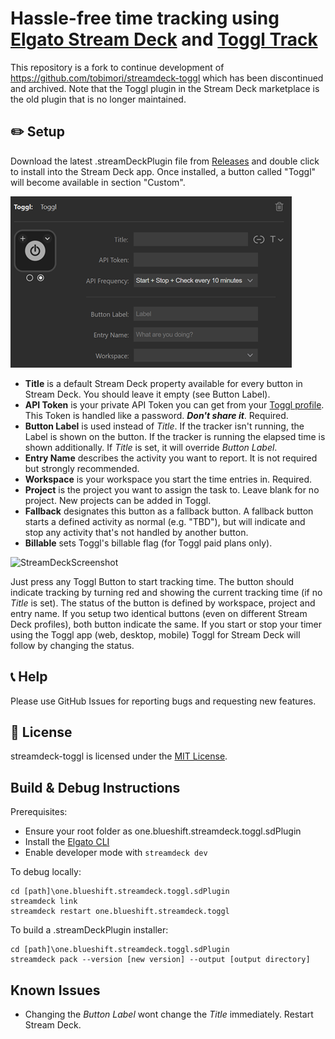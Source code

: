 # Hassle-free time tracking using [Elgato Stream Deck](https://www.elgato.com/en/gaming/stream-deck) and [Toggl Track](https://toggl.com/track/)

This repository is a fork to continue development of https://github.com/tobimori/streamdeck-toggl which has been discontinued and archived. Note that the Toggl plugin in the Stream Deck marketplace is the old plugin that is no longer maintained.

## ✏️ Setup

Download the latest .streamDeckPlugin file from [Releases](https://github.com/blueshiftone/streamdeck-toggl/releases) and double click to install into the Stream Deck app. Once installed, a button called "Toggl" will become available in section "Custom".

![PropertyInspector](resources/readme/PropertyInspector.png)

* **Title** is a default Stream Deck property available for every button in Stream Deck. You should leave it empty (see Button Label).
* **API Token** is your private API Token you can get from your [Toggl profile](https://track.toggl.com/profile). This Token is handled like a password. ***Don't share it***. Required.
* **Button Label** is used instead of *Title*. If the tracker isn't running, the Label is shown on the button. If the tracker is running the elapsed time is shown additionally. If *Title* is set, it will override *Button Label*.
* **Entry Name** describes the activity you want to report. It is not required but strongly recommended.
* **Workspace** is your workspace you start the time entries in. Required.
* **Project** is the project you want to assign the task to. Leave blank for no project. New projects can be added in Toggl.
* **Fallback** designates this button as a fallback button. A fallback button starts a defined activity as normal (e.g. "TBD"), but will indicate and stop any activity that's not handled by another button.
* **Billable** sets Toggl's billable flag (for Toggl paid plans only).

![StreamDeckScreenshot](resources/readme/StreamDeckScreenshot.png)

Just press any Toggl Button to start tracking time. The button should indicate tracking by turning red and showing the current tracking time (if no *Title* is set). The status of the button is defined by workspace, project and entry name. If you setup two identical buttons (even on different Stream Deck profiles), both button indicate the same. If you start or stop your timer using the Toggl app (web, desktop, mobile) Toggl for Stream Deck will follow by changing the status.

## 📞 Help

Please use GitHub Issues for reporting bugs and requesting new features.

## 📄 License

streamdeck-toggl is licensed under the [MIT License](LICENSE).

## Build & Debug Instructions

Prerequisites:
* Ensure your root folder as one.blueshift.streamdeck.toggl.sdPlugin
* Install the [Elgato CLI](https://www.npmjs.com/package/@elgato/cli)
* Enable developer mode with `streamdeck dev`

To debug locally:
```
cd [path]\one.blueshift.streamdeck.toggl.sdPlugin
streamdeck link
streamdeck restart one.blueshift.streamdeck.toggl
```

To build a .streamDeckPlugin installer:
```
cd [path]\one.blueshift.streamdeck.toggl.sdPlugin
streamdeck pack --version [new version] --output [output directory]
```

## Known Issues

* Changing the *Button Label* wont change the *Title* immediately. Restart Stream Deck.
